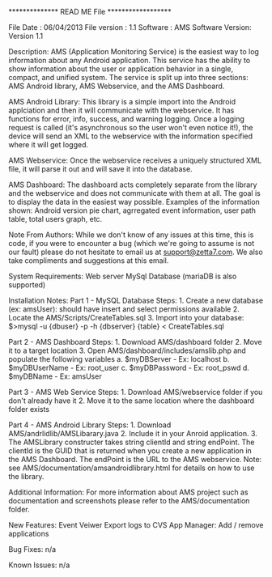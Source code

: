 ************** READ ME File ******************

File Date 		: 06/04/2013
File version 	: 1.1
Software		: AMS
Software Version: Version 1.1

Description:
AMS (Application Monitoring Service) is the easiest way to log information about any Android application. This service has the ability to show information about the user or application behavior in a single, compact, and unified system. The service is split up into three sections: AMS Android library, AMS Webservice, and the AMS Dashboard. 


AMS Android Library:
This library is a simple import into the Android applciation and then it will communicate with the webservice. It has functions for error, info, success, and warning logging. Once a logging request is called (it's asynchronous so the user won't even notice it!), the device will send an XML to the webservice with the information specified where it will get logged.


AMS Webservice:
Once the webservice receives a uniquely structured XML file, it will parse it out and will save it into the database.

AMS Dashboard:
The dashboard acts completely separate from the library and the webservice and does not communicate with them at all. The goal is to display the data in the easiest way possible. Examples of the information shown: Android version pie chart, agrregated event information, user path table, total users graph, etc.

Note From Authors:
While we don't know of any issues at this time, this is code, if you were to encounter a bug (which we're going to assume is not our fault) please do not hesitate to email us at support@zetta7.com. We also take compliments and suggestions at this email.

System Requirements:
Web server
MySql Database (mariaDB is also supported)

Installation Notes:
Part 1 - MySQL Database
	Steps:
	1. Create a new database (ex: amsUser): should have insert and select permissions available
	2. Locate the AMS/Scripts/CreateTables.sql
	3. Import into your database: $>mysql -u {dbuser} -p -h {dbserver} {table} < CreateTables.sql

Part 2 - AMS Dashboard
	Steps:
	1. Download AMS/dashboard folder
	2. Move it to a target location
	3. Open AMS/dashboard/includes/amslib.php and populate the following variables
		a. $myDBServer 		- Ex: localhost
		b. $myDBUserName 	- Ex: root_user
		c. $myDBPassword 	- Ex: root_pswd
		d. $myDBName 		- Ex: amsUser

Part 3 - AMS Web Service
	Steps:
	1. Download AMS/webservice folder if you don't already have it
	2. Move it to the same location where the dashboard folder exists

Part 4 - AMS Android Library
	Steps:
	1. Download AMS/andrlidlib/AMSLibarary.java
	2. Include it in your Anroid application.
	3. The AMSLibrary constructer takes string clientId and string endPoint. The clientId is the GUID that is returned when you create a new application in the AMS Dashboard. The endPoint is the URL to the AMS webservice. 
	Note: see AMS/documentation/amsandroidlibrary.html for details on how to use the library.

Additional Information:
For more information about AMS project such as documentation and screenshots please refer to the AMS/documentation folder.

New Features:
	Event Veiwer
	Export logs to CVS
	App Manager: Add / remove applications
	

Bug Fixes:
n/a

Known Issues:
n/a

